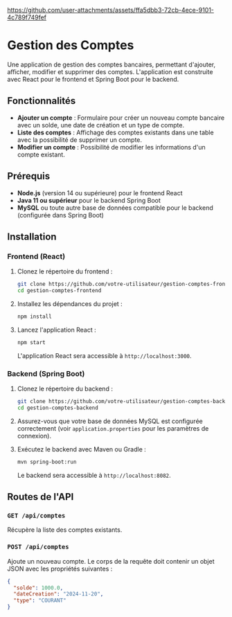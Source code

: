 
https://github.com/user-attachments/assets/ffa5dbb3-72cb-4ece-9101-4c789f749fef
# Gestion des Comptes

Une application de gestion des comptes bancaires, permettant d'ajouter, afficher, modifier et supprimer des comptes. L'application est construite avec React pour le frontend et Spring Boot pour le backend.

## Fonctionnalités

- **Ajouter un compte** : Formulaire pour créer un nouveau compte bancaire avec un solde, une date de création et un type de compte.
- **Liste des comptes** : Affichage des comptes existants dans une table avec la possibilité de supprimer un compte.
- **Modifier un compte** : Possibilité de modifier les informations d'un compte existant.

## Prérequis

- **Node.js** (version 14 ou supérieure) pour le frontend React
- **Java 11 ou supérieur** pour le backend Spring Boot
- **MySQL** ou toute autre base de données compatible pour le backend (configurée dans Spring Boot)

## Installation

### Frontend (React)

1. Clonez le répertoire du frontend :
    ```bash
    git clone https://github.com/votre-utilisateur/gestion-comptes-frontend.git
    cd gestion-comptes-frontend
    ```

2. Installez les dépendances du projet :
    ```bash
    npm install
    ```

3. Lancez l'application React :
    ```bash
    npm start
    ```

   L'application React sera accessible à `http://localhost:3000`.

### Backend (Spring Boot)

1. Clonez le répertoire du backend :
    ```bash
    git clone https://github.com/votre-utilisateur/gestion-comptes-backend.git
    cd gestion-comptes-backend
    ```

2. Assurez-vous que votre base de données MySQL est configurée correctement (voir `application.properties` pour les paramètres de connexion).

3. Exécutez le backend avec Maven ou Gradle :
    ```bash
    mvn spring-boot:run
    ```

   Le backend sera accessible à `http://localhost:8082`.

## Routes de l'API

### `GET /api/comptes`
Récupère la liste des comptes existants.

### `POST /api/comptes`
Ajoute un nouveau compte. Le corps de la requête doit contenir un objet JSON avec les propriétés suivantes :

```json
{
  "solde": 1000.0,
  "dateCreation": "2024-11-20",
  "type": "COURANT"
}









